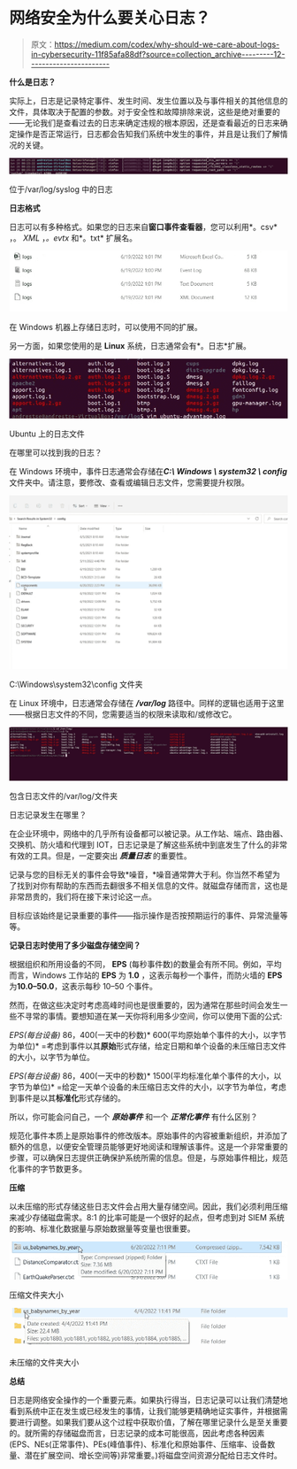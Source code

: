 # 网络安全为什么要关心日志？

> 原文：<https://medium.com/codex/why-should-we-care-about-logs-in-cybersecurity-11f85afa88df?source=collection_archive---------12----------------------->

**什么是日志？**

实际上，日志是记录特定事件、发生时间、发生位置以及与事件相关的其他信息的文件，具体取决于配置的参数。对于安全性和故障排除来说，这些是绝对重要的——无论我们是查看过去的日志来确定违规的根本原因，还是查看最近的日志来确定操作是否正常运行，日志都会告知我们系统中发生的事件，并且是让我们了解情况的关键。

![](img/dbc170fc58828b51bbcc31f356040d62.png)

位于/var/log/syslog 中的日志

**日志格式**

日志可以有多种格式。如果您的日志来自**窗口事件查看器**，您可以利用*。csv* ，。 *XML* ，*。evtx* 和*。txt* 扩展名。

![](img/b13c5367927dd586291b28410c760fba.png)

在 Windows 机器上存储日志时，可以使用不同的扩展。

另一方面，如果您使用的是 **Linux** 系统，日志通常会有*。日志*扩展。

![](img/834f1ebccc3c4234d084376899d1abba.png)

Ubuntu 上的日志文件

在哪里可以找到我的日志？

在 Windows 环境中，事件日志通常会存储在***C:\ Windows \ system32 \ config***文件夹中。请注意，要修改、查看或编辑日志文件，您需要提升权限。

![](img/ae9cb5ed39bf6e015edee4d939feca11.png)

C:\Windows\system32\config 文件夹

在 Linux 环境中，日志通常会存储在 ***/var/log*** 路径中。同样的逻辑也适用于这里——根据日志文件的不同，您需要适当的权限来读取和/或修改它。

![](img/25da5fd87d7bb48653c6cb1e1bf73c6e.png)

包含日志文件的/var/log/文件夹

日志记录发生在哪里？

在企业环境中，网络中的几乎所有设备都可以被记录。从工作站、端点、路由器、交换机、防火墙和代理到 IOT，日志记录是了解这些系统中到底发生了什么的非常有效的工具。但是，一定要突出 ***质量日志*** 的重要性。

记录与您的目标无关的事件会导致*噪音，*噪音通常弊大于利。你当然不希望为了找到对你有帮助的东西而去翻很多不相关信息的文件。就磁盘存储而言，这也是非常昂贵的，我们将在接下来讨论这一点。

目标应该始终是记录重要的事件——指示操作是否按预期运行的事件、异常流量等等。

**记录日志时使用了多少磁盘存储空间？**

根据组织和所用设备的不同， **EPS** (每秒事件数)的数量会有所不同。例如，平均而言，Windows 工作站的 **EPS** 为 **1.0** ，这表示每秒一个事件，而防火墙的 **EPS** 为**10.0–50.0**，这表示每秒 10–50 个事件。

然而，在做这些决定时考虑高峰时间也是很重要的，因为通常在那些时间会发生一些不寻常的事情。要想知道在某一天你将利用多少空间，你可以使用下面的公式:

*EPS(每台设备)* 86，400(一天中的秒数)* 600(平均原始单个事件的大小，以字节为单位)* =考虑到事件以其**原始**形式存储，给定日期和单个设备的未压缩日志文件的大小，以字节为单位。

*EPS(每台设备)* 86，400(一天中的秒数)* 1500(平均标准化单个事件的大小，以字节为单位)* =给定一天单个设备的未压缩日志文件的大小，以字节为单位，考虑到事件是以其**标准化**形式存储的。

所以，你可能会问自己，一个 ***原始事件*** 和一个 ***正常化事件*** 有什么区别？

规范化事件本质上是原始事件的修改版本。原始事件的内容被重新组织，并添加了额外的信息，以便安全管理员能够更好地阅读和理解该事件。这是一个非常重要的步骤，可以确保日志提供正确保护系统所需的信息。但是，与原始事件相比，规范化事件的字节数更多。

**压缩**

以未压缩的形式存储这些日志文件会占用大量存储空间。因此，我们必须利用压缩来减少存储磁盘需求。8:1 的比率可能是一个很好的起点，但考虑到对 SIEM 系统的影响、标准化数据量与原始数据量等变量也很重要。

![](img/daea3565652a35f9927f97d5953dd39b.png)

压缩文件夹大小

![](img/9b9fd83376e006aefff65207a07d908d.png)

未压缩的文件夹大小

**总结**

日志是网络安全操作的一个重要元素。如果执行得当，日志记录可以让我们清楚地看到系统中正在发生或已经发生的事情，让我们能够更精确地证实事件，并根据需要进行调整。如果我们要从这个过程中获取价值，了解在哪里记录什么是至关重要的。就所需的存储磁盘而言，日志记录的成本可能很高，因此考虑各种因素(EPS、NEs(正常事件)、PEs(峰值事件)、标准化和原始事件、压缩率、设备数量、潜在扩展空间、增长空间等)非常重要。)将磁盘空间资源分配给日志文件时。